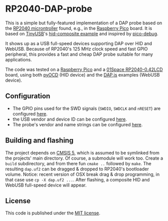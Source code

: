 # RP2040-DAP-probe

This is a simple but fully-featured implementation of a DAP probe based on the [RP2040 microntroller](https://www.raspberrypi.com/products/rp2040/)
found, e.g., in the [Raspberry Pico](https://www.raspberrypi.com/products/raspberry-pi-pico/) board. It is based on [TinyUSB](https://github.com/hathach/tinyusb)'s [hid-composite example](https://github.com/hathach/tinyusb/tree/master/examples/device/hid_composite) and inspired by [pico-debug](https://github.com/majbthrd/pico-debug).

It shows up as a USB full-speed devices supporting DAP over HID and WebUSB. Because of RP2040's 125 MHz clock speed and fast GPIO peripheral, this provides a fast and cheap DAP probe suitable for many applications.

The code was tested on a [Raspberry Pico](https://www.raspberrypi.com/products/raspberry-pi-pico/) and a [01Space RP2040-0.42LCD](https://github.com/01Space/RP2040-0.42LCD) board, using both [pyOCD](https://pyocd.io/) (HID device) and the [DAP.js](https://github.com/ARMmbed/dapjs) examples (WebUSB device).

## Configuration

- The GPIO pins used for the SWD signals (`SWDIO`, `SWDCLK` and `nRESET`) are configured [here](https://github.com/ccattuto/rp2040-dap-probe/blob/90702d241c45f48739afebc5aa52c6de312af908/inc/DAP_config.h#L298-L300).
- the USB vendor and device ID can be configured [here](https://github.com/ccattuto/rp2040-dap-probe/blob/90702d241c45f48739afebc5aa52c6de312af908/src/usb_descriptors.c#L28-L29).
- The probe's vendor and name strings can be configured [here](https://github.com/ccattuto/rp2040-dap-probe/blob/90702d241c45f48739afebc5aa52c6de312af908/inc/DAP_config.h#L157-L159).

## Building and flashing

The project depends on [CMSIS 5](https://github.com/ARM-software/CMSIS_5), which is assumed to be symlinked from the projects' main directory. Of course, a submodule will work too. Create a `build` subdirectory, and from there fun `cmake ..` followed by `make`. The resulting `dap.uf2` can be dragged & dropped to RP2040's bootloader volume. Notice: recent version of OSX break drag & drop programming, in that case use `cp -X dap.uf2 ...`. After flashing, a composite HID and WebUSB full-speed device will appear.

## License

This code is published under the [MIT license](https://opensource.org/licenses/MIT).

